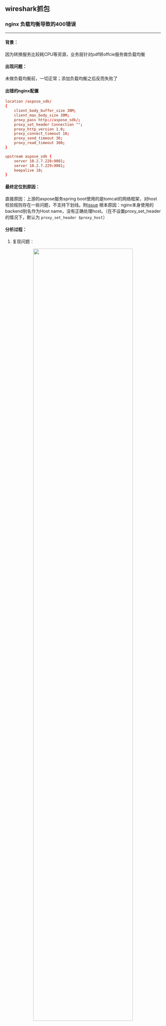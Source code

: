 ## wireshark抓包

### nginx 负载均衡导致的400错误
---

#### 背景：
因为转换服务比较耗CPU等资源，业务层针对pdf转offcie服务做负载均衡

#### 出现问题：
未做负载均衡前，一切正常；添加负载均衡之后反而失败了

#### 出错的nginx配置
```nginx.conf
location /aspose_sdk/
{
    client_body_buffer_size 30M;
    client_max_body_size 30M;
    proxy_pass http://aspose_sdk/;
    proxy_set_header Connection "";
    proxy_http_version 1.0;
    proxy_connect_timeout 10;
    proxy_send_timeout 30;
    proxy_read_timeout 300;
}
```

```backend.conf
upstream aspose_sdk {
    server 10.2.7.228:9081;
    server 10.2.7.229:9081;
    keepalive 10;
}
```

#### 最终定位到原因：
直接原因：上游的aspose服务spring boot使用的是tomcat的网络框架，对host校验规则存在一些问题，不支持下划线。附[issue](https://github.com/spring-projects/spring-boot/issues/13236)
根本原因：nginx本身使用的backend别名作为Host name，没有正确处理host。（在不设置proxy_set_header的情况下，默认为 `proxy_set_header $proxy_host`）

#### 分析过程：
1. 复现问题：
<p align="center"><img src="https://raw.staticdn.net/Navyum/imgbed/pic/IMG/6a47790d218ab48980a42da6b727d9a7.png" width="80%"></p>
2. 通过tcpdump进行抓包，在wireshark中打开
   * 请求失败400
     <p align="center"><img src="https://raw.staticdn.net/Navyum/imgbed/pic/IMG/fe3f14217fb139fff3aa4318ae06a554.png" width="80%"></p>
   * 请求头信息
     <p align="center"><img src="https://raw.staticdn.net/Navyum/imgbed/pic/IMG/99522b1c9e8360f7f04775fe5583d6c9.png" width="80%"></p>
   * 正常的请求头信息
     <p align="center"><img src="https://raw.staticdn.net/Navyum/imgbed/pic/IMG/43cabc80eb46e25ee5f2639385e43285.png" width="80%"></p>

3. 解析抓包结果：
    1. 根据错误码4XX，初步可以断定是客户端（请求端）的问题
    2. 客户端问题，一般可以逐个分析请求头、请求体等信息是否正确，例如HTTP/1.1 强制要求必须要有Host头等等
    3. 对比分析正常、异常的抓包请求，分析差异点（关键步骤）
    4. 最终发现仅Host存在差异。此时可以进行实验操作，对Host进行修改再测试，最终发现是Host不正确，被nginx使用成了backend的名称aspose_sdk。
       相关资料：[nginx 官方文档](https://nginx.org/en/docs/http/ngx_http_proxy_module.html#proxy_set_header)
       <p align="center"><img src="https://raw.staticdn.net/Navyum/imgbed/pic/IMG/accb47cd32248ea3c59922964d60872b.png" width="80%"></p>

4. 解决方案：
    1. 将upstream的名称去除下划线_，aspose_sdk改为asposeSdk
        * 主要是因为上游服务使用的是Springboot Tomcat历史版本问题
        * 说明：https://github.com/spring-projects/spring-boot/issues/13236
    2. 设置正确的Host，`proxy_set_header HOST $host`
       * 设置为正常的Host（虽然大多时候没啥问题，出问题可难排查）

#### 延伸：
1. nginx 在使用upstream时，命名最好不要带符号和数字（避免出现问题）
2. 设置正确的Host（做好规范）
3. proxy_set_header的用法
    * `proxy_set_header HOST $host`：用户请求中的Host字段，不带端口
    * `proxy_set_header HOST $http_host`：用户请求中的Host字段，带端口
    * `proxy_set_header HOST $proxy_host`：反向代理中设置的上游的主机名
